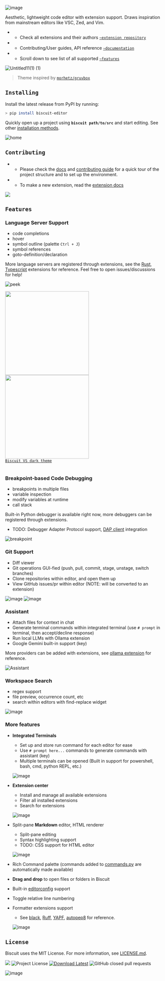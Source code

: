 ![image](https://github.com/user-attachments/assets/a578d600-a4a8-4ce4-904d-4aa0e73fc124)

Aesthetic, lightweight code editor with extension support. Draws inspiration from mainstream editors like VSC, Zed, and Vim. 
- -  Check all extensions and their authors [`~extension repository`](https://tomlin7.github.io/biscuit-extensions/)
- -  Contributing/User guides, API reference [`~documentation`](https://tomlin7.github.io/biscuit)
- -  Scroll down to see list of all supported [`~features`](https://github.com/tomlin7/biscuit?tab=readme-ov-file#features)

![Untitled11(1) (1)](https://github.com/user-attachments/assets/a9eaeb35-61fd-45a5-9dfb-dbf70bbfd257)
> Theme inspired by [`morhetz/gruvbox`](https://github.com/morhetz/gruvbox)

## `Installing`

Install the latest release from PyPI by running:
```bash
> pip install biscuit-editor
```
Quickly open up a project using **`biscuit path/to/src`** and start editing. See other [installation methods](https://tomlin7.github.io/biscuit/getting-started/installation/).

![home](https://github.com/user-attachments/assets/cd18dcfa-40a9-47b3-aab4-ed38ea3c1715)

## `Contributing`

- - Please check the [docs](https://tomlin7.github.io/biscuit/getting-started/quick-start/) and [contributing guide](https://github.com/tomlin7/Biscuit/blob/main/CONTRIBUTING.md) for a quick tour of the project structure and to set up the environment. 
- - To make a new extension, read the [extension docs](https://github.com/tomlin7/biscuit-extensions)

<a href="https://github.com/tomlin7/biscuit/graphs/contributors">
  <img src="https://opencollective.com/biscuit/contributors.svg" />
</a><br>

## `Features`
### Language Server Support

- code completions
- hover
- symbol outline (palette `Ctrl + J`)
- symbol references
- goto-definition/declaration

More language servers are registered through extensions, see the [Rust](https://github.com/tomlin7/biscuit-extensions/blob/main/extensions/rust.py), [Typescript](https://github.com/tomlin7/biscuit-extensions/blob/main/extensions/javascript_typescript.py) extensions
for reference. Feel free to open issues/discussions for help!

![peek](https://github.com/user-attachments/assets/16350a91-8d87-422d-b779-1db21033e979)

<table>
    <tr>
        <img src=https://github.com/tomlin7/biscuit/assets/70792552/36589a2d-8f5f-4196-bc88-5b1800492076 height=270>
    </tr>
    <tr> 
        <img src=https://github.com/tomlin7/biscuit/assets/70792552/68a26ccb-b309-4c21-b75e-3e5cf5fa6500 height=270>
    </tr><br>
    <figcaption>
        <a href=https://github.com/tomlin7/biscuit/blob/main/src/biscuit/settings/theme/vscdark.py><code>Biscuit VS dark theme</code></a>
    </figcaption>
</table>

### Breakpoint-based Code Debugging

- breakpoints in multiple files
- variable inspection
- modify variables at runtime
- call stack

Built-in Python debugger is available right now, more debuggers can be registered through extensions.
- TODO: Debugger Adapter Protocol support, [DAP client](https://github.com/tomlin7/debug-adapter-client) integration

![breakpoint](https://github.com/user-attachments/assets/a34d6e59-4743-43ee-a1a1-b7a5eac589bf)

### Git Support
- Diff viewer
- Git operations GUI-fied (push, pull, commit, stage, unstage, switch branches)
- Clone repositories within editor, and open them up
- View GitHub issues/pr within editor (NOTE: will be converted to an extension)

![image](https://github.com/user-attachments/assets/c23c0338-7c19-4636-831e-3d97b539df46)
![image](https://github.com/user-attachments/assets/41cdbe73-4b24-4502-95f6-fcc17a2002be)

### Assistant

- Attach files for context in chat
- Generate terminal commands within integrated terminal (use `# prompt` in terminal, then accept/decline response)
- Run local LLMs with Ollama extension
- Google Gemini built-in support (key)
  
More providers can be added with extensions, see [ollama extension](https://github.com/tomlin7/biscuit-extensions/blob/main/extensions/ollama.py) for reference.

![Assistant](https://github.com/user-attachments/assets/898d5223-87c2-4368-acd2-8ae060daab70)

### Workspace Search
- regex support
- file preview, occurrence count, etc
- search within editors with find-replace widget

![image](https://github.com/user-attachments/assets/6dd1baa2-c89c-437d-9613-00e72fa9e009)

### More features
- **Integrated Terminals**
  - Set up and store run command for each editor for ease
  - Use `# prompt here...` commands to generate commands with assistant (key)
  - Multiple terminals can be opened (Built in support for powershell, bash, cmd, python REPL, etc.)
  
  ![image](https://github.com/user-attachments/assets/733fbd70-8377-4907-92fa-83e0dcad9368)

- **Extension center**
  - Install and manage all available extensions
  - Filter all installed extensions
  - Search for extensions
  
  ![image](https://github.com/user-attachments/assets/9f6d67f2-b00f-43e6-804a-8f66e03b8183)

- Split-pane **Markdown** editor, HTML renderer
  - Split-pane editing
  - Syntax highlighting support
  - TODO: CSS support for HTML editor
  
  ![image](https://github.com/user-attachments/assets/ac086e4d-023e-4dd1-ae26-96271d900656)

- Rich Command palette (commands added to [commands.py](https://github.com/tomlin7/biscuit/blob/main/src/biscuit/commands.py) are automatically made available)
- **Drag and drop** to open files or folders in Biscuit
- Built-in [editorconfig](https://editorconfig.org/) support
- Toggle relative line numbering
- Formatter extensions support
  - See [black](https://github.com/tomlin7/biscuit-extensions/blob/main/extensions/black.py), [Ruff](https://github.com/tomlin7/biscuit-extensions/blob/main/extensions/ruff.py), [YAPF](https://github.com/tomlin7/biscuit-extensions/blob/main/extensions/yapf.py), [autopep8](https://github.com/tomlin7/biscuit-extensions/blob/main/extensions/autopep8.py) for reference.
  
  ![image](https://github.com/user-attachments/assets/73a86fb6-89f8-4cd9-8552-5c1fb9c2e3b0)


## `License`

Biscuit uses the MIT License. For more information, see [LICENSE.md](https://github.com/tomlin7/Biscuit/blob/main/LICENSE.md).

<a href=https://github.com/tomlin7/Biscuit/actions/workflows/nightly.yml><img src="https://img.shields.io/github/actions/workflow/status/tomlin7/biscuit/nightly.yml"></a> 
<img alt="Project License" src="https://img.shields.io/github/license/tomlin7/Biscuit"> 
<a href=https://github.com/tomlin7/Biscuit/releases> <img alt="Download Latest" src="https://img.shields.io/github/v/release/tomlin7/biscuit"></a>
<img alt="GitHub closed pull requests" src="https://img.shields.io/github/issues-pr-closed-raw/tomlin7/Biscuit">


![image](https://github.com/user-attachments/assets/0df70dbd-b4e2-46ae-9715-045bdf85ed13)
